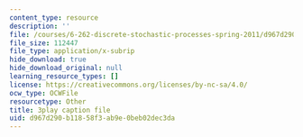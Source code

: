 ```yaml
---
content_type: resource
description: ''
file: /courses/6-262-discrete-stochastic-processes-spring-2011/d967d290b11858f3ab9e0beb02dec3da_s98jdWi2kEs.srt
file_size: 112447
file_type: application/x-subrip
hide_download: true
hide_download_original: null
learning_resource_types: []
license: https://creativecommons.org/licenses/by-nc-sa/4.0/
ocw_type: OCWFile
resourcetype: Other
title: 3play caption file
uid: d967d290-b118-58f3-ab9e-0beb02dec3da
---
```

